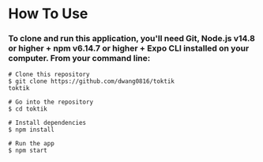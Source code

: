 # How To Use

### To clone and run this application, you'll need Git, Node.js v14.8 or higher + npm v6.14.7 or higher + Expo CLI installed on your computer. From your command line:

```
# Clone this repository
$ git clone https://github.com/dwang0816/toktik
toktik

# Go into the repository
$ cd toktik

# Install dependencies
$ npm install

# Run the app
$ npm start
```
